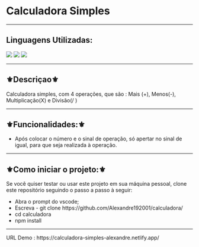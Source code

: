 <h1>Calculadora Simples</h1>
<hr>
<h2>Linguagens Utilizadas:</h2>

<div style="display: inline_block">
  <img src="https://img.shields.io/badge/HTML5-E34F26?style=for-the-badge&logo=html5&logoColor=white"></img> 
  <img src="https://img.shields.io/badge/CSS3-1572B6?style=for-the-badge&logo=css3&logoColor=white"></img>
  <img src="https://img.shields.io/badge/JavaScript-F7DF1E?style=for-the-badge&logo=javascript&logoColor=black"></img>
</div>

<hr>
<h2>⚜️Descriçao⚜️</h2>
<p>Calculadora simples, com 4 operações, que são : Mais (+), Menos(-), Multiplicação(X) e Divisão(/ )</p>
<hr>
<h2>⚜️Funcionalidades:⚜️</h2>
<ul>
<li>Após colocar  o número e o sinal de operação, só apertar no sinal de igual, para que seja realizada à operação.</li>
</ul>
<hr>
<h2>⚜️Como iniciar o projeto:⚜️</h2>
<p>Se você quiser testar ou usar este projeto em sua máquina pessoal, clone este repositório seguindo o passo a passo à seguir:</p>
<ul>
<li>Abra o prompt do vscode;</li>
<li>Escreva - git clone https://github.com/Alexandre192001/calculadora/</li>
<li>cd calculadora</li>
<li>npm install</li>
</ul>
<hr>
URL Demo : https://calculadora-simples-alexandre.netlify.app/

